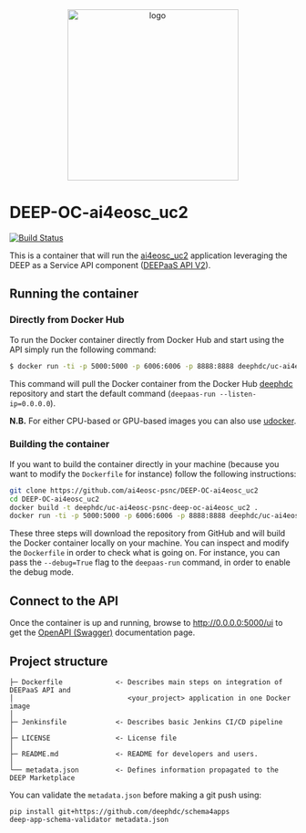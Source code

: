 <div align="center">
<img src="https://marketplace.deep-hybrid-datacloud.eu/images/logo-deep.png" alt="logo" width="300"/>
</div>

# DEEP-OC-ai4eosc_uc2
[![Build Status](https://jenkins.indigo-datacloud.eu/buildStatus/icon?job=Pipeline-as-code/DEEP-OC-org/UC-ai4eosc-psnc-DEEP-OC-ai4eosc_uc2/test)](https://jenkins.indigo-datacloud.eu/job/Pipeline-as-code/job/DEEP-OC-org/job/UC-ai4eosc-psnc-DEEP-OC-ai4eosc_uc2/job/test)

This is a container that will run the [ai4eosc_uc2](https://github.com/ai4eosc-psnc/ai4eosc_uc2) application leveraging the DEEP as a Service API component ([DEEPaaS API V2](https://github.com/indigo-dc/DEEPaaS)).

    
## Running the container

### Directly from Docker Hub

To run the Docker container directly from Docker Hub and start using the API simply run the following command:

```bash
$ docker run -ti -p 5000:5000 -p 6006:6006 -p 8888:8888 deephdc/uc-ai4eosc-psnc-deep-oc-ai4eosc_uc2
```

This command will pull the Docker container from the Docker Hub [deephdc](https://hub.docker.com/u/deephdc/) repository and start the default command (`deepaas-run --listen-ip=0.0.0.0`).

**N.B.** For either CPU-based or GPU-based images you can also use [udocker](https://github.com/indigo-dc/udocker).

### Building the container

If you want to build the container directly in your machine (because you want to modify the `Dockerfile` for instance) follow the following instructions:
```bash
git clone https://github.com/ai4eosc-psnc/DEEP-OC-ai4eosc_uc2
cd DEEP-OC-ai4eosc_uc2
docker build -t deephdc/uc-ai4eosc-psnc-deep-oc-ai4eosc_uc2 .
docker run -ti -p 5000:5000 -p 6006:6006 -p 8888:8888 deephdc/uc-ai4eosc-psnc-deep-oc-ai4eosc_uc2
```

These three steps will download the repository from GitHub and will build the Docker container locally on your machine. You can inspect and modify the `Dockerfile` in order to check what is going on. For instance, you can pass the `--debug=True` flag to the `deepaas-run` command, in order to enable the debug mode.


## Connect to the API

Once the container is up and running, browse to http://0.0.0.0:5000/ui to get the [OpenAPI (Swagger)](https://www.openapis.org/) documentation page.


## Project structure
```
├─ Dockerfile             <- Describes main steps on integration of DEEPaaS API and
│                            <your_project> application in one Docker image
│
├─ Jenkinsfile            <- Describes basic Jenkins CI/CD pipeline
│
├─ LICENSE                <- License file
│
├─ README.md              <- README for developers and users.
│
└── metadata.json         <- Defines information propagated to the DEEP Marketplace
```

You can validate the `metadata.json` before making a git push using:
```shell
pip install git+https://github.com/deephdc/schema4apps
deep-app-schema-validator metadata.json
```
